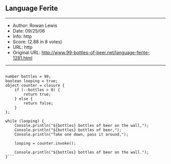 
## Language Ferite ##
---
- Author: Rowan Lewis
- Date: 09/25/06
- Info: http
- Score:  (2.88 in 8 votes)
- URL: http
- Original URL: http://www.99-bottles-of-beer.net/language-ferite-1281.html
---

```uses "console";

number bottles = 99;
boolean looping = true;
object counter = closure {
	if (--bottles > 0) {
		return true;
	} else {
		return false;
	}
};

while (looping) {
	Console.println("${bottles} bottles of beer on the wall,");
	Console.println("${bottles} bottles of beer,");
	Console.println("Take one down, pass it around,");
	
	looping = counter.invoke();
	
	Console.println("${bottles} bottles of beer on the wall.");
}```